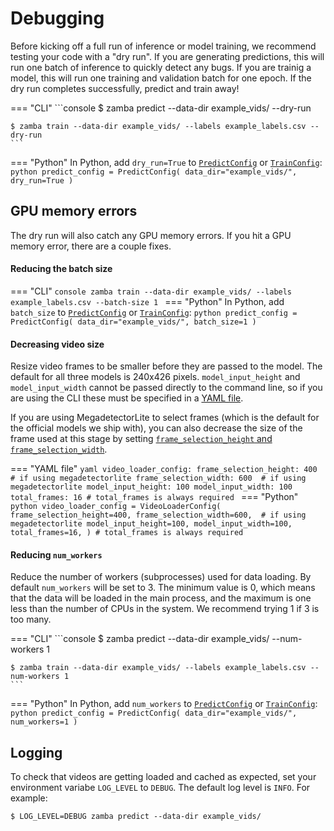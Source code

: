 # Debugging

Before kicking off a full run of inference or model training, we recommend testing your code with a "dry run". If you are generating predictions, this will run one batch of inference to quickly detect any bugs. If you are trainig a model, this will run one training and validation batch for one epoch. If the dry run completes successfully, predict and train away!

=== "CLI"
    ```console
    $ zamba predict --data-dir example_vids/ --dry-run

    $ zamba train --data-dir example_vids/ --labels example_labels.csv --dry-run
    ```
=== "Python"
    In Python, add `dry_run=True` to [`PredictConfig`](configurations.md#prediction-arguments) or [`TrainConfig`](configurations.md#training-arguments):
    ```python
    predict_config = PredictConfig(
        data_dir="example_vids/", dry_run=True
    )
    ```

## GPU memory errors

The dry run will also catch any GPU memory errors. If you hit a GPU memory error, there are a couple fixes.

#### Reducing the batch size

=== "CLI"
    ```console
    zamba train --data-dir example_vids/ --labels example_labels.csv --batch-size 1
    ```
=== "Python"
    In Python, add `batch_size` to [`PredictConfig`](configurations.md#prediction-arguments) or [`TrainConfig`](configurations.md#training-arguments):
    ```python
    predict_config = PredictConfig(
        data_dir="example_vids/", batch_size=1
    )
    ```

#### Decreasing video size

Resize video frames to be smaller before they are passed to the model. The default for all three models is 240x426 pixels. `model_input_height` and `model_input_width` cannot be passed directly to the command line, so if you are using the CLI these must be specified in a [YAML file](yaml-config.md).

If you are using MegadetectorLite to select frames (which is the default for the official models we ship with), you can also decrease the size of the frame used at this stage by setting [`frame_selection_height` and `frame_selection_width`](configurations/#frame_selection_height-int-optional-frame_selection_width-int-optional).

=== "YAML file"
    ```yaml
    video_loader_config:
        frame_selection_height: 400  # if using megadetectorlite
        frame_selection_width: 600  # if using megadetectorlite
        model_input_height: 100
        model_input_width: 100
        total_frames: 16 # total_frames is always required
    ```
=== "Python"
    ```python
    video_loader_config = VideoLoaderConfig(
        frame_selection_height=400, frame_selection_width=600,  # if using megadetectorlite
        model_input_height=100, model_input_width=100,
        total_frames=16,
    ) # total_frames is always required
    ```

#### Reducing `num_workers`

Reduce the number of workers (subprocesses) used for data loading. By default `num_workers` will be set to 3. The minimum value is 0, which means that the data will be loaded in the main process, and the maximum is one less than the number of CPUs in the system. We recommend trying 1 if 3 is too many.

=== "CLI"
    ```console
    $ zamba predict --data-dir example_vids/ --num-workers 1

    $ zamba train --data-dir example_vids/ --labels example_labels.csv --num-workers 1
    ```
=== "Python"
    In Python, add `num_workers` to [`PredictConfig`](configurations.md#prediction-arguments) or [`TrainConfig`](configurations.md#training-arguments):
    ```python
    predict_config = PredictConfig(
        data_dir="example_vids/", num_workers=1
    )
    ```

## Logging

To check that videos are getting loaded and cached as expected, set your environment variabe `LOG_LEVEL` to `DEBUG`. The default log level is `INFO`. For example:

```console
$ LOG_LEVEL=DEBUG zamba predict --data-dir example_vids/
```
